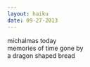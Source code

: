 ```yaml
---
layout: haiku
date: 09-27-2013
---
```


michalmas today<br>
memories of time gone by<br>
a dragon shaped bread

